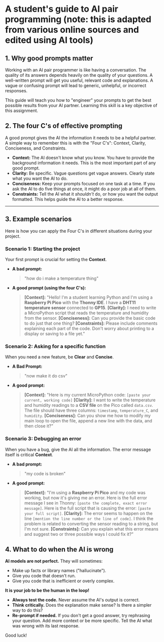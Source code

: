 # A student's guide to AI pair programming (note: this is adapted from various online sources and edited using AI tools)

## 1. Why good prompts matter

Working with an AI pair programmer is like having a conversation. The quality of its answers depends heavily on the quality of your questions. A well-written prompt will get you useful, relevant code and explanations. A vague or confusing prompt will lead to generic, unhelpful, or incorrect responses.

This guide will teach you how to "engineer" your prompts to get the best possible results from your AI partner. Learning this skill is a key objective of this assignment.

## 2. The four C's of effective prompting

A good prompt gives the AI the information it needs to be a helpful partner. A simple way to remember this is with the "Four C's": Context, Clarity, Conciseness, and Constraints.

- **Context:** The AI doesn't know what you know. You have to provide the background information it needs. This is the most important part of any good prompt.
- **Clarity:** Be specific. Vague questions get vague answers. Clearly state what you want the AI to do.
- **Conciseness:** Keep your prompts focused on one task at a time. If you ask the AI to do five things at once, it might do a poor job at all of them.
- **Constraints:** Tell the AI what it *shouldn't* do, or how you want the output formatted. This helps guide the AI to a better response.

---

## 3. Example scenarios

Here is how you can apply the Four C's in different situations during your project.

### Scenario 1: Starting the project

Your first prompt is crucial for setting the **Context**.

- **A bad prompt:**
  > "how do i make a temperature thing"

- **A good prompt (using the four C's):**
  > **[Context]:** "Hello! I'm a student learning Python and I'm using a **Raspberry Pi Pico** with the **Thonny IDE**. I have a **DHT11 temperature sensor** connected to **GP15**.
  > **[Clarity]:** I need to write a MicroPython script that reads the temperature and humidity from the sensor.
  > **[Conciseness]:** Can you provide the basic code to do just that one thing?
  > **[Constraints]:** Please include comments explaining each part of the code. Don't worry about printing to a display or saving to a file yet."

### Scenario 2: Asking for a specific function

When you need a new feature, be **Clear** and **Concise**.

- **A Bad Prompt:**
  > "now make it do csv"

- **A good prompt:**
  > **[Context]:** "Here is my current MicroPython code: `[paste your current, working code]`
  > **[Clarity]:** I want to write the temperature and humidity readings to a **CSV file** on the Pico called `data.csv`. The file should have three columns: `timestamp`, `temperature_C`, and `humidity`.
  > **[Conciseness]:** Can you show me how to modify my main loop to open the file, append a new line with the data, and then close it?"

### Scenario 3: Debugging an error

When you have a bug, give the AI all the information. The error message itself is critical **Context**.

- **A bad prompt:**
  > "my code is broken"

- **A good prompt:**
  > **[Context]:** "I'm using a **Raspberry Pi Pico** and my code was working, but now it's giving me an error. Here is the full error message I see in Thonny: `[paste the complete, exact error message]`.
  > Here is the full script that is causing the error: `[paste your full script]`.
  > **[Clarity]:** The error seems to happen on the line `[mention the line number or the line of code]`. I think the problem is related to converting the sensor reading to a string, but I'm not sure.
  > **[Constraints]:** Can you explain what this error means and suggest two or three possible ways I could fix it?"

## 4. What to do when the AI is wrong

**AI models are not perfect.** They will sometimes:
- Make up facts or library names ("hallucinate").
- Give you code that doesn't run.
- Give you code that is inefficient or overly complex.

**It is your job to be the human in the loop!**
- **Always test the code.** Never assume the AI's output is correct.
- **Think critically.** Does the explanation make sense? Is there a simpler way to do this?
- **Re-prompt if needed.** If you don't get a good answer, try rephrasing your question. Add more context or be more specific. Tell the AI what was wrong with its last response.

Good luck!
